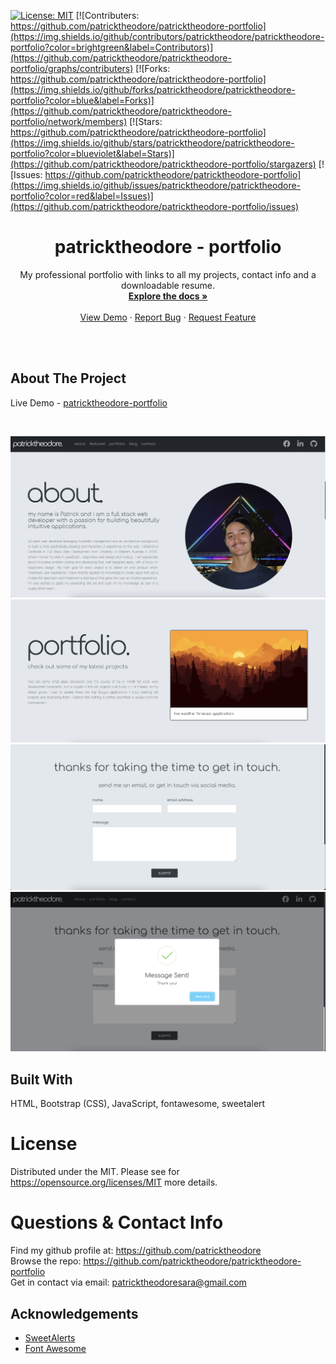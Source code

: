  
  [![License: MIT](https://img.shields.io/badge/License-MIT-yellow.svg)](https://opensource.org/licenses/MIT)
  [![Contributers: https://github.com/patricktheodore/patricktheodore-portfolio](https://img.shields.io/github/contributors/patricktheodore/patricktheodore-portfolio?color=brightgreen&label=Contributors)](https://github.com/patricktheodore/patricktheodore-portfolio/graphs/contributers) 
  [![Forks: https://github.com/patricktheodore/patricktheodore-portfolio](https://img.shields.io/github/forks/patricktheodore/patricktheodore-portfolio?color=blue&label=Forks)](https://github.com/patricktheodore/patricktheodore-portfolio/network/members) 
  [![Stars: https://github.com/patricktheodore/patricktheodore-portfolio](https://img.shields.io/github/stars/patricktheodore/patricktheodore-portfolio?color=blueviolet&label=Stars)](https://github.com/patricktheodore/patricktheodore-portfolio/stargazers)
  [![Issues: https://github.com/patricktheodore/patricktheodore-portfolio](https://img.shields.io/github/issues/patricktheodore/patricktheodore-portfolio?color=red&label=Issues)](https://github.com/patricktheodore/patricktheodore-portfolio/issues)

  <h1 align="center">patricktheodore - portfolio</h3>
  
  <div>
    <p align="center">
      My professional portfolio with links to all my projects, contact info and a downloadable resume. 
      <br />
      <a href="https://github.com/patricktheodore/patricktheodore-portfolio"><strong>Explore the docs »</strong></a>
      <br />
      <br />
      <a href="https://github.com/patricktheodore/patricktheodore-portfolio">View Demo</a>
      ·
      <a href="https://github.com/patricktheodore/patricktheodore-portfolio/issues">Report Bug</a>
      ·
      <a href="https://github.com/patricktheodore/patricktheodore-portfolio/issues">Request Feature</a>
    </p>
  </div>

  <br />
  <br />

<!-- ABOUT THE PROJECT -->
## About The Project

Live Demo - [patricktheodore-portfolio](https://patricktheodore.github.io/patricktheodore-portfolio/)

<br>

![Screenshot 1](/assets/images/readme-screenshots/Screen%20Shot%202021-10-18%20at%206.30.38%20pm.png)
![Screenshot 2](assets/images/readme-screenshots/Screen%20Shot%202021-10-18%20at%206.30.53%20pm.png)
![SCreenshot 4](assets/images/readme-screenshots/Screen%20Shot%202021-10-18%20at%206.31.15%20pm.png)
![Screenshot 5](assets/images/readme-screenshots/Screen%20Shot%202021-10-18%20at%206.31.29%20pm.png)



## Built With
HTML, Bootstrap (CSS), JavaScript, fontawesome, sweetalert

  # License
  Distributed under the MIT. Please see for https://opensource.org/licenses/MIT more details. 

<!-- CONTACT -->
  # Questions & Contact Info
  Find my github profile at: https://github.com/patricktheodore </br>
  Browse the repo: https://github.com/patricktheodore/patricktheodore-portfolio </br>
  Get in contact via email: patricktheodoresara@gmail.com 



<!-- ACKNOWLEDGEMENTS -->
## Acknowledgements
* [SweetAlerts](https://sweetalert.js.org/)
* [Font Awesome](https://fontawesome.com)











